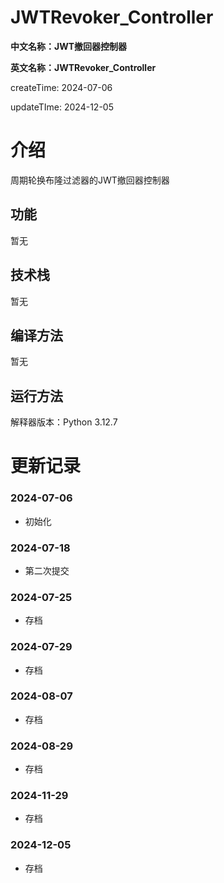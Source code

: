 # JWTRevoker_Controller

**中文名称：JWT撤回器控制器**

**英文名称：JWTRevoker_Controller**

createTime: 2024-07-06

updateTIme: 2024-12-05

# 介绍

周期轮换布隆过滤器的JWT撤回器控制器

## 功能

暂无

## 技术栈

暂无

## 编译方法

暂无

## 运行方法

解释器版本：Python 3.12.7

# 更新记录

### 2024-07-06

- 初始化

### 2024-07-18

- 第二次提交

### 2024-07-25

- 存档

### 2024-07-29

- 存档

### 2024-08-07

- 存档

### 2024-08-29

- 存档

### 2024-11-29

- 存档

### 2024-12-05

- 存档